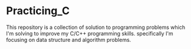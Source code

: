 # Practicing_C
This repository is a collection of solution to programming problems which I'm solving to improve my C/C++ programming skills. specifically I'm focusing on data structure and algorithm problems.
